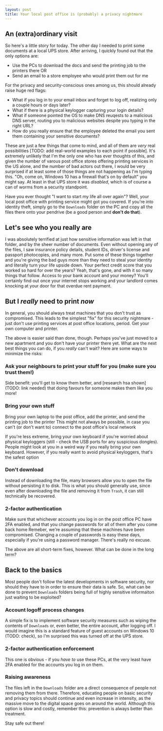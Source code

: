 ```yaml
---
layout: post
title: Your local post office is (probably) a privacy nightmare
---
```


## An (extra)ordinary visit
So here's a little story for today. The other day I needed to print some documents at a local UPS store. After arriving, I quickly found out that the only options are:

- Use the PCs to download the docs and send the printing job to the printers there
OR
- Send an email to a store employee who would print them out for me

For the privacy and security-conscious ones among us, this should already raise huge red flags:

- What if you log in to your email inbox and forget to log off, realizing only a couple hours or days later?
- What if there is a physical keylogger capturing your login details?
- What if someone pointed the OS to make DNS reuqests to a malicious DNS server, routing you to malicious websites despite you typing in the right URL?
- How do you really ensure that the employee deleted the email you sent them containing your sensitive documents?

These are just a few things that come to mind, and all of them are *very* real possibilities [TODO: add real-world examples to each point if possible]. It's extremely unlikely that I'm the only one who has ever thoughts of this, and given the number of varous post office stores offering printing services in the US alone, and the number of bad actors out there, I would be very surprised if at least some of those things are not happening as I'm typing this. "Oh, come on, Windows 10 has a firewall that's on by default" you might say. At least in that UPS store it was *disabled*, which is of course a can of worms from a security standpoint.

Have you ever thought "I want to start my life all over again"? Well, your local post office with printing service might got you covered. If you're into identity theft, simply go to the `Downloads` folder on the PC and copy all the files there onto your pendrive (be a good person and **don't do that**).

## Let's see who you really are
I was absolutely terrified at just how sensitive information was left in that folder, and by the sheer number of documents. Even without opening any of the files, I saw insurance policy details, student IDs, driver's license and passport photocopies, and many more. Put some of these things together and you're giving the bad guys more than they need to steal your identity and literally turn your life upside down. Your perfect credit score that you worked so hard for over the years? Yeah, that's gone, and with it so many things that follow. Access to your bank account and your money? You'll certainly find out once your internet stops working and your landlord comes knocking at your door for that overdue rent payment.

## But I *really* need to print *now*
In general, you should always treat machines that you don't trust as compromised. This leads to the simplest "fix" for this security nightmare - just don't use printing services at post office locations, period. Get your own computer and printer.

The above is easier said than done, though. Perhaps you've just moved to a new apartment and you don't have your printer there yet. What are the next best things you can do, if you *really* can't wait? Here are some ways to minimize the risks:

### Ask your neighbours to print your stuff for you (make sure you trust them!)
Side benefit: you'll get to know them better, and [research hsa shown](TODO: link needed) that doing favours for someone makes them like you more!

### Bring your own stuff
Bring your own laptop to the post office, add the printer, and send the printing job to the printer
This might not always be possible, in case you can't (or don't want to) connect to the post office's local network

If you're less extreme, bring your own keyboard if you're worried about physical keyloggers (still - check the USB ports for any suspicious dongles). People might look at you in a weird way if you really bring your own keyboard. However, if you really want to avoid physical keyloggers, that's the safest option

### Don't download
Instead of downloading the file, many browsers allow you to open the file without persisting it to disk. This is what you should generally use, since even after downloading the file and removing it from `Trash`, it can still technically be recovered.

### 2-factor authentication
Make sure that whichever accounts you log in on the post office PC have 2FA enabled, and that you change passwords for all of them after you come back home
Remeber, we're assuming that these machines have been compromised. Changing a couple of passwords is easy these days, especially if you're using a password manager. There's really no excuse.

The above are all short-term fixes, however. What can be done in the long term?

## Back to the basics
Most people don't follow the latest developments in software security, nor should they have to in order to ensure their data is safe. So, what can be done to prevent `Downloads` folders being full of highly sensitive informaiton just waiting to be exploited?

### Account logoff process changes
A simple fix is to implement software security measures such as wiping the contents of `Downloads` or, even better, the entire account, after logging off. I would imagine this is a standard feature of guest accounts on Windows 10 (TODO: check), so I'm surprised this was turned off at the UPS store.

### 2-factor authentication enforcement
This one is obvious - if you *have to* use these PCs, at the very least have 2FA enabled for the accounts you log in on them.

### Raising awareness
The files left in the `Downloads` folder are a direct consequence of people not removing them from there. Therefore, educating people on basic security and privacy topics should continue and even increase in intensity, as the massive move to the digital space goes on around the world. Although this option is slow and costly, remember this: prevention is always better than treatment.

Stay safe out there!